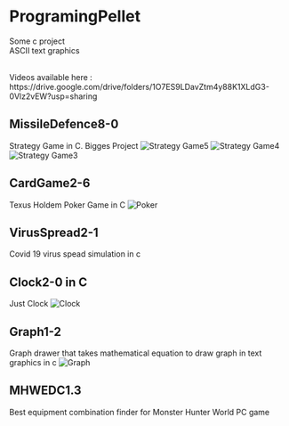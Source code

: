 # ProgramingPellet

Some c project
<br>
ASCII text graphics

<br>
Videos available here : https://drive.google.com/drive/folders/1O7ES9LDavZtm4y88K1XLdG3-0Vlz2vEW?usp=sharing



## MissileDefence8-0
Strategy Game in C. Bigges Project
![Strategy Game5](https://user-images.githubusercontent.com/71058334/127112361-57846c2f-d037-4325-8bb0-aecb24ef6272.PNG)
![Strategy Game4](https://user-images.githubusercontent.com/71058334/127112378-d943a4a3-c6a2-4a19-aca9-bbaf33e8eb7c.PNG)
![Strategy Game3](https://user-images.githubusercontent.com/71058334/127112380-419c3bc0-6728-4c23-92ae-61e25cbdec35.PNG)


## CardGame2-6
Texus Holdem Poker Game in C
![Poker](https://user-images.githubusercontent.com/71058334/127110057-c19ceda8-2d3b-4e8f-98e3-4c98fdb96a9d.PNG)


## VirusSpread2-1
Covid 19 virus spead simulation in c


## Clock2-0 in C
Just Clock
![Clock](https://user-images.githubusercontent.com/71058334/127110084-aa9fb527-3d64-4828-82ff-c6f5bb49dfcd.PNG)


## Graph1-2
Graph drawer that takes mathematical equation to draw graph in text graphics in c
![Graph](https://user-images.githubusercontent.com/71058334/127110094-21f2e5f9-8b06-4fe3-967a-e652dd4b1368.PNG)


## MHWEDC1.3
Best equipment combination finder for Monster Hunter World PC game






